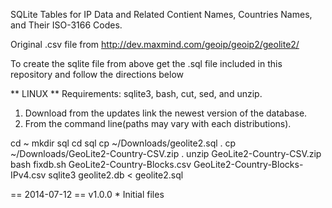 SQLite Tables for IP Data and Related Contient Names, Countries Names, and Their ISO-3166 Codes.

Original .csv file from http://dev.maxmind.com/geoip/geoip2/geolite2/

To create the sqlite file from above get the .sql file included in this repository and follow the directions below

** LINUX **
Requirements: sqlite3, bash, cut, sed, and unzip.

1. Download from the updates link the newest version of the database.
2. From the command line(paths may vary with each distributions).

cd ~
mkdir sql
cd sql
cp ~/Downloads/geolite2.sql .
cp ~/Downloads/GeoLite2-Country-CSV.zip .
unzip GeoLite2-Country-CSV.zip
bash fixdb.sh GeoLite2-Country-Blocks.csv GeoLite2-Country-Blocks-IPv4.csv
sqlite3 geolite2.db < geolite2.sql

== 2014-07-12 ==
v1.0.0          *   Initial files
